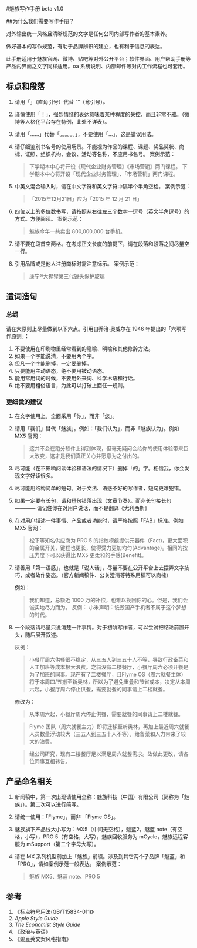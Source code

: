 #魅族写作手册 beta v1.0

##为什么我们需要写作手册？

对外输出统一风格且清晰规范的文字是任何公司内部写作者的基本素养。

做好基本的写作规范，有助于品牌辨识的建立，也有利于信息的表达。

此手册适用于魅族官网、微博、贴吧等对外公开平台；软件界面、用户帮助手册等产品内界面之文字同样适用。oa 系统说明、内部邮件等对内工作流程也可套用。

## 标点和段落
1. 请用「」（直角引号）代替 “”（弯引号）。
2. 谨慎使用「！」，强烈情绪的表达意味着某种程度的失控，而且非常不雅。（微博等人格化平台存在特例，此处不详表）。
3. 请用「……」代替「。。。。。。」，不要使用「…」，这是错误用法。
4. 请仔细鉴别书名号的使用场景。不能视为作品的课程、课题、奖品奖状、商标、证照、组织机构、会议、活动等名称，不应用书名号。
	案例示范：
	> 下学期本中心将开设《现代企业财务管理》《市场营销》两门课程。
	> 下学期本中心将开设「现代企业财务管理」、「市场营销」两门课程。
	
5. 中英文混合输入时，请在中文字符和英文字符中隔半个半角空格。
	案例示范：
	> 「2015年12月21日」应为「2015 年 12 月 21 日」
6. 四位以上的多位数书写，请按照从右往左三个数字一逗号（英文半角逗号）的方式。方便阅读。
	案例示范：
	> 魅族今年一共卖出 800,000,000 台手机。
	
7. 请不要在段首空两格。在考虑正文长度的前提下，请在段落和段落之间尽量空一行。

8. 引用品牌或是他人注册商标时需注意标示。
	案例示范：
	> 康宁®大猩猩第三代镜头保护玻璃

## 遣词造句

### 总纲

请在大原则上尽量做到以下六点。引用自乔治·奥威尔在 1946 年提出的「六项写作原则」：

1. 不要使用在印刷物里经常看到的隐喻、明喻和其他修辞方法。
2. 如果一个字能说清，不要用两个字。
3. 但凡一个字能删掉，一定要删掉。
4. 只要能用主动语态，绝不要用被动语态。
5. 能用常用词的时候，不要用外来词、科学术语和行话。
6. 绝不要用粗俗语言，为此可以打破上面任一规则。

### 更细微的建议

1. 在文字使用上，全面采用「你」，而非「您」。
2. 请用「我们」替代「魅族」。例如：「我们认为」，而非「魅族认为」。例如 MX5 官网：
	> 这并不会在跑分软件上得到体现，但毫无疑问会给你的使用体验带来巨大改变，这才是我们真正关心并愿意为之付出的。
3. 尽可能（在不影响阅读体验和语法的情况下）删掉「的」字。相信我，你会发现文字好读很多。
4. 尽可能用结构简单的短句。对于文法、语感不好的写作者，短句更难犯错。
5. 如果一定要有长句，请和短句错落出现（文章节奏）。而非长句接长句 ———— 请记住你在对用户说话，而不是翻译《尤利西斯》
6. 在对用户描述一件事情、产品或者功能时，请严格按照「FAB」标准。例如 MX5 官网：
	> 松下等知名供应商为 PRO 5 的指纹模组提供元器件（Fact)，更大面积的金属开关，键程也更长，使得受力更加均匀(Advantage)。相同的按压力度下可以获得比 MX5 更柔和的手感(Benefit)。

7. 请善用「第一语感」，也就是「说人话」，尽量不要在公开平台上去摆弄文字技巧，或者故作姿态。（官方新闻稿件、公关澄清等特殊用稿可以商榷）

	例如：
	> 我们知道，总额近 1000 万的补偿，也难以挽回你的心。但是，我们会诚实地尽力而为。
	反例：
	> 小米声明：诋毁国产手机者不属于这个梦想的时代。

8. 一个段落请尽量只说清楚一件事情。对于初阶写作者，可以尝试把结论前置开头，随后展开叙述。

	反例：
	> 小餐厅周六供餐很不稳定，从三五人到三五十人不等，导致行政备菜和人工加班等成本极大浪费。之前没有二楼餐厅，小餐厅周六必须开餐是为了加班的同事。现在有了二楼餐厅，且Flyme OS（周六就餐主体）将于本周四/五搬至新奥林，所以为了避免重叠和节省成本，决定从本周六起，小餐厅周六停止供餐，需要就餐的同事请上二楼就餐。
	
	修改为：
	> 从本周六起，小餐厅周六停止供餐，需要就餐的同事请上二楼就餐。
	
	> Flyme 团队（周六就餐主力）即将迁移至新奥林，再加上最近周六就餐人员数量浮动较大（三五人到三五十人不等），给备菜和人力带来了较大的浪费。

	> 经公司研究，现有二楼餐厅足以满足周六就餐需求。故做此更改，请各位同事互相转告。

## 产品命名相关

1. 新闻稿中，第一次出现请使用全称：魅族科技（中国）有限公司（简称为「魅族」）。第二次可以进行简写。
2. 请统一使用：「Flyme」，而非 「Flyme OS」。
3. 魅族旗下产品线大小写为：MX5（中间无空格），魅蓝2，魅蓝 note（有空格，小写），PRO 5（有空格，大写），魅族回收服务为 mCycle，魅族远程客服为 mSupport（第二个字母大写）。
4. 请在 MX 系列机型前加上「魅族」前缀。涉及到其它两个子品牌「魅蓝」和「PRO」，请如案例示范一般表达。
案例示范：

	> 魅族 MX5、魅蓝 note、PRO 5

## 参考

1. 《标点符号用法(GB/T15834-011)》
2. *Apple Style Guide*
3. *The Economist Style Guide*
4. 《政治与英语》
5. 《豌豆荚文案风格指南》
